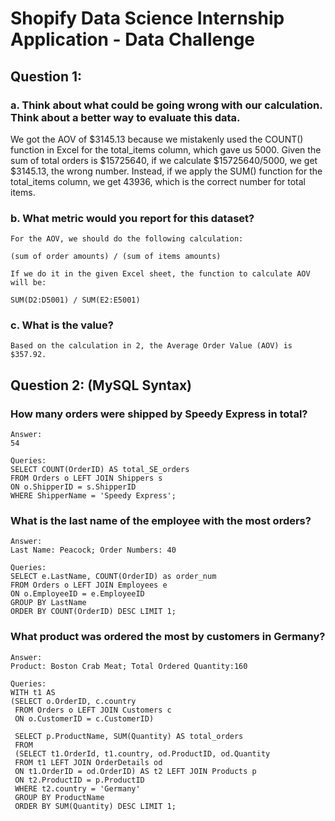 # Shopify Data Science Internship Application - Data Challenge

## Question 1:

### a. Think about what could be going wrong with our calculation. Think about a better way to evaluate this data.

   We got the AOV of $3145.13 because we mistakenly used the COUNT() function in Excel for the total_items column, which gave us 5000. Given the sum of total orders is $15725640, if we calculate $15725640/5000, we get $3145.13, the wrong number. Instead, if we apply the SUM() function for the total_items column, we get 43936, which is the correct number for total items.

### b. What metric would you report for this dataset?

    For the AOV, we should do the following calculation:

    (sum of order amounts) / (sum of items amounts)

    If we do it in the given Excel sheet, the function to calculate AOV will be:

    SUM(D2:D5001) / SUM(E2:E5001)

### c. What is the value?

    Based on the calculation in 2, the Average Order Value (AOV) is $357.92.


## Question 2: (MySQL Syntax)

### How many orders were shipped by Speedy Express in total?

    Answer:
    54
    
    Queries:
    SELECT COUNT(OrderID) AS total_SE_orders
    FROM Orders o LEFT JOIN Shippers s
    ON o.ShipperID = s.ShipperID
    WHERE ShipperName = 'Speedy Express';

### What is the last name of the employee with the most orders?

    Answer:
    Last Name: Peacock; Order Numbers: 40
    
    Queries:
    SELECT e.LastName, COUNT(OrderID) as order_num
    FROM Orders o LEFT JOIN Employees e
    ON o.EmployeeID = e.EmployeeID
    GROUP BY LastName
    ORDER BY COUNT(OrderID) DESC LIMIT 1;

### What product was ordered the most by customers in Germany?

    Answer:
    Product: Boston Crab Meat; Total Ordered Quantity:160

    Queries:
    WITH t1 AS 
    (SELECT o.OrderID, c.country 
     FROM Orders o LEFT JOIN Customers c
     ON o.CustomerID = c.CustomerID)
 
     SELECT p.ProductName, SUM(Quantity) AS total_orders
     FROM 
     (SELECT t1.OrderId, t1.country, od.ProductID, od.Quantity
     FROM t1 LEFT JOIN OrderDetails od 
     ON t1.OrderID = od.OrderID) AS t2 LEFT JOIN Products p
     ON t2.ProductID = p.ProductID
     WHERE t2.country = 'Germany'
     GROUP BY ProductName
     ORDER BY SUM(Quantity) DESC LIMIT 1;


